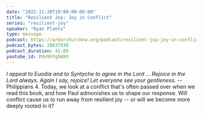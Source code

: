 ```yaml
---
date: "2022-11-20T10:00:00-08:00"
title: "Resilient Joy: Joy in Conflict"
series: "resilient-joy"
speaker: "Ryan Plantz"
type: message
podcast: https://arborchurchnw.org/podcast/resilient-joy-joy-in-conflict.mp3
podcast_bytes: 29637930
podcast_duration: 41:09
youtube_id: Pdv9tFg5WXU
---
```


*I appeal to Euodia and to Syntyche to agree in the Lord ... Rejoice in the Lord always. Again I say, rejoice! Let everyone see your gentleness.* -- Philippians 4. Today, we look at a conflict that's often passed over when we read this book, and how Paul admonishes us to shape our response. Will conflict cause us to run away from resilient joy -- or will we become more deeply rooted in it?
